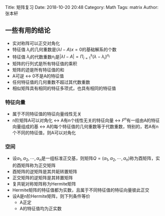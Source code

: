 Title: 矩阵复习
Date: 2018-10-20 20:48
Category: Math
Tags: matrix
Author: 张本轩

## 一些有用的结论

* 实对称阵可以正交对角化
* 特征值 $\lambda_i$的几何重数是$(\lambda I-A)x=0$的基础解系的个数
* 特征值 $\lambda_i$的代数重数$n_i$是$|\lambda I-A|=\Pi_{i=1}^s(\lambda-\lambda_i)^{n_i}$
* 矩阵的行列式是所有特征值的乘积
* 矩阵的迹是所有特征值的和
* A可逆 $\leftrightarrow$ 0不是A的特征值
* 任何特征值的几何重数不超过其代数重数
* 相似矩阵具有相同的特征多项式，也具有相同的特征值

### 特征向量

* 属于不同特征值的特征向量线性无关
* n阶矩阵A可以对角化 $\leftrightarrow$ A有n个线性无关的特征向量 $\leftrightarrow$ $F^n$有一组由A的特征向量组成的基 $\leftrightarrow$ A的每个特征值的几何重数等于代数重数，特别的，若A有n个不同的特征值，则A可以对角化

### 空间

* 设$\alpha_1, \alpha_2, \cdots, \alpha_n$是一组标准正交基，则矩阵$Q=(\alpha_1, \alpha_2, \cdots, \alpha_n)$称为酉矩阵，实的酉矩阵称为正交矩阵
* 酉矩阵的逆矩阵是其共轭转置矩阵
* 正交矩阵的逆矩阵是其转置矩阵
* 复共轭对称矩阵称为Hermite矩阵
* Hermite矩阵的特征值都为实数，且属于不同特征值的特征向量彼此正交
* 设A是n阶Hermite矩阵，则下列条件等价
    - A正定
    - A的特征值均为正实数